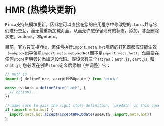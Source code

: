 # HMR (热模块更新)

`Pinia`支持热模块更新，因此您可以直接在您的应用程序中修改您的`stores`并与它们进行交互，而无需重新加载页面，从而允许您保留现有的状态，添加，甚至删除状态，actions，和getters。

目前，官方只支持Vite，但任何执行`import.meta.hot`规范的打包器都应该能生效（`webpack`似乎使用`import.meta.webpackHot`而不是`import.meta.hot`）。您需要在任何`store`声明旁边添加这段代码。假设您有三个`stores`：`auth.js`, `cart.js`, 和`chat.js`, 您必须在创建`store`定义后添加（并调整）它：

```js
// auth.js
import { defineStore, acceptHMRUpdate } from 'pinia'

const useAuth = defineStore('auth', {
  // options...
})

// make sure to pass the right store definition, `useAuth` in this case.
if (import.meta.hot) {
  import.meta.hot.accept(acceptHMRUpdate(useAuth, import.meta.hot))
}
```